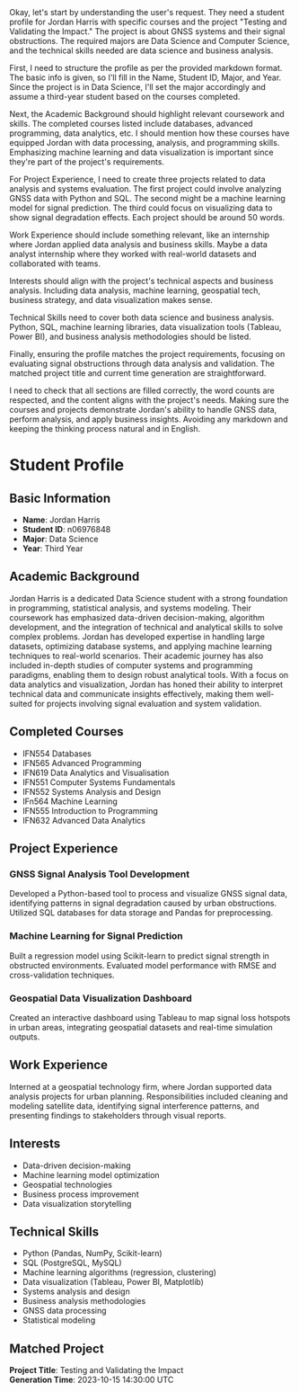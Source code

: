 <think>
Okay, let's start by understanding the user's request. They need a student profile for Jordan Harris with specific courses and the project "Testing and Validating the Impact." The project is about GNSS systems and their signal obstructions. The required majors are Data Science and Computer Science, and the technical skills needed are data science and business analysis.

First, I need to structure the profile as per the provided markdown format. The basic info is given, so I'll fill in the Name, Student ID, Major, and Year. Since the project is in Data Science, I'll set the major accordingly and assume a third-year student based on the courses completed.

Next, the Academic Background should highlight relevant coursework and skills. The completed courses listed include databases, advanced programming, data analytics, etc. I should mention how these courses have equipped Jordan with data processing, analysis, and programming skills. Emphasizing machine learning and data visualization is important since they're part of the project's requirements.

For Project Experience, I need to create three projects related to data analysis and systems evaluation. The first project could involve analyzing GNSS data with Python and SQL. The second might be a machine learning model for signal prediction. The third could focus on visualizing data to show signal degradation effects. Each project should be around 50 words.

Work Experience should include something relevant, like an internship where Jordan applied data analysis and business skills. Maybe a data analyst internship where they worked with real-world datasets and collaborated with teams.

Interests should align with the project's technical aspects and business analysis. Including data analysis, machine learning, geospatial tech, business strategy, and data visualization makes sense.

Technical Skills need to cover both data science and business analysis. Python, SQL, machine learning libraries, data visualization tools (Tableau, Power BI), and business analysis methodologies should be listed.

Finally, ensuring the profile matches the project requirements, focusing on evaluating signal obstructions through data analysis and validation. The matched project title and current time generation are straightforward.

I need to check that all sections are filled correctly, the word counts are respected, and the content aligns with the project's needs. Making sure the courses and projects demonstrate Jordan's ability to handle GNSS data, perform analysis, and apply business insights. Avoiding any markdown and keeping the thinking process natural and in English.
</think>

# Student Profile

## Basic Information  
- **Name**: Jordan Harris  
- **Student ID**: n06976848  
- **Major**: Data Science  
- **Year**: Third Year  

## Academic Background  
Jordan Harris is a dedicated Data Science student with a strong foundation in programming, statistical analysis, and systems modeling. Their coursework has emphasized data-driven decision-making, algorithm development, and the integration of technical and analytical skills to solve complex problems. Jordan has developed expertise in handling large datasets, optimizing database systems, and applying machine learning techniques to real-world scenarios. Their academic journey has also included in-depth studies of computer systems and programming paradigms, enabling them to design robust analytical tools. With a focus on data analytics and visualization, Jordan has honed their ability to interpret technical data and communicate insights effectively, making them well-suited for projects involving signal evaluation and system validation.  

## Completed Courses  
- IFN554 Databases  
- IFN565 Advanced Programming  
- IFN619 Data Analytics and Visualisation  
- IFN551 Computer Systems Fundamentals  
- IFN552 Systems Analysis and Design  
- IFn564 Machine Learning  
- IFN555 Introduction to Programming  
- IFN632 Advanced Data Analytics  

## Project Experience  
### GNSS Signal Analysis Tool Development  
Developed a Python-based tool to process and visualize GNSS signal data, identifying patterns in signal degradation caused by urban obstructions. Utilized SQL databases for data storage and Pandas for preprocessing.  

### Machine Learning for Signal Prediction  
Built a regression model using Scikit-learn to predict signal strength in obstructed environments. Evaluated model performance with RMSE and cross-validation techniques.  

### Geospatial Data Visualization Dashboard  
Created an interactive dashboard using Tableau to map signal loss hotspots in urban areas, integrating geospatial datasets and real-time simulation outputs.  

## Work Experience  
Interned at a geospatial technology firm, where Jordan supported data analysis projects for urban planning. Responsibilities included cleaning and modeling satellite data, identifying signal interference patterns, and presenting findings to stakeholders through visual reports.  

## Interests  
- Data-driven decision-making  
- Machine learning model optimization  
- Geospatial technologies  
- Business process improvement  
- Data visualization storytelling  

## Technical Skills  
- Python (Pandas, NumPy, Scikit-learn)  
- SQL (PostgreSQL, MySQL)  
- Machine learning algorithms (regression, clustering)  
- Data visualization (Tableau, Power BI, Matplotlib)  
- Systems analysis and design  
- Business analysis methodologies  
- GNSS data processing  
- Statistical modeling  

## Matched Project  
**Project Title**: Testing and Validating the Impact  
**Generation Time**: 2023-10-15 14:30:00 UTC